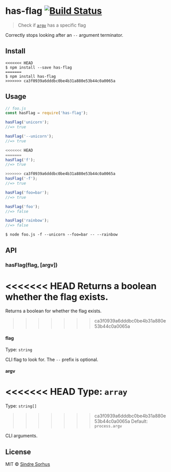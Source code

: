 # has-flag [![Build Status](https://travis-ci.org/sindresorhus/has-flag.svg?branch=master)](https://travis-ci.org/sindresorhus/has-flag)

> Check if [`argv`](https://nodejs.org/docs/latest/api/process.html#process_process_argv) has a specific flag

Correctly stops looking after an `--` argument terminator.


## Install

```
<<<<<<< HEAD
$ npm install --save has-flag
=======
$ npm install has-flag
>>>>>>> ca3f0939a6dddbc0be4b31a880e53b44c0a0065a
```


## Usage

```js
// foo.js
const hasFlag = require('has-flag');

hasFlag('unicorn');
//=> true

hasFlag('--unicorn');
//=> true

<<<<<<< HEAD
=======
hasFlag('f');
//=> true

>>>>>>> ca3f0939a6dddbc0be4b31a880e53b44c0a0065a
hasFlag('-f');
//=> true

hasFlag('foo=bar');
//=> true

hasFlag('foo');
//=> false

hasFlag('rainbow');
//=> false
```

```
$ node foo.js -f --unicorn --foo=bar -- --rainbow
```


## API

### hasFlag(flag, [argv])

<<<<<<< HEAD
Returns a boolean whether the flag exists.
=======
Returns a boolean for whether the flag exists.
>>>>>>> ca3f0939a6dddbc0be4b31a880e53b44c0a0065a

#### flag

Type: `string`

CLI flag to look for. The `--` prefix is optional.

#### argv

<<<<<<< HEAD
Type: `array`<br>
=======
Type: `string[]`<br>
>>>>>>> ca3f0939a6dddbc0be4b31a880e53b44c0a0065a
Default: `process.argv`

CLI arguments.


## License

MIT © [Sindre Sorhus](https://sindresorhus.com)
